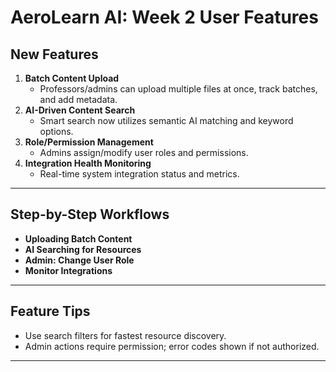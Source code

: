 <!--
File Location: /docs/user_guides/week2_features.md
Do not relocate. Task 14.5 Week 2 Docs.
-->

# AeroLearn AI: Week 2 User Features

## New Features

1. **Batch Content Upload**
   - Professors/admins can upload multiple files at once, track batches, and add metadata.
2. **AI-Driven Content Search**
   - Smart search now utilizes semantic AI matching and keyword options.
3. **Role/Permission Management**
   - Admins assign/modify user roles and permissions.
4. **Integration Health Monitoring**
   - Real-time system integration status and metrics.

---

## Step-by-Step Workflows

- **Uploading Batch Content**
- **AI Searching for Resources**
- **Admin: Change User Role**
- **Monitor Integrations**

---

## Feature Tips

- Use search filters for fastest resource discovery.
- Admin actions require permission; error codes shown if not authorized.

---